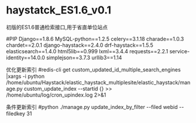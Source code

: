 # haystatck_ES1.6_v0.1
初版的ES1.6普通检索接口,用于省直单位站点


#PIP
Django==1.8.6
MySQL-python==1.2.5
celery==3.1.18
charade==1.0.3
chardet==2.0.1
django-haystack==2.4.0
drf-haystack==1.5.5
elasticsearch==1.4.0
html5lib==0.999
lxml==3.4.4
requests==2.2.1
service-identity==14.0.0
simplejson==3.7.3
urllib3==1.14

优化更新索引   #redis-cli get custom_updated_id_multiple_search_engines |xargs -i  python /home/ubuntu/Haystack/elastic_haystack_multiplesite/elastic_haystack/manage.py custom_update_index --startid {} >> /home/ubuntu/log/cron_upindex.log 2>&1

条件更新索引   #python ./manage.py update_index_by_filter --filed webid --filedkey 31